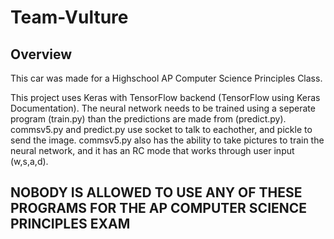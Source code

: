 # Team-Vulture

## Overview
This car was made for a Highschool AP Computer Science Principles Class. 

This project uses Keras with TensorFlow backend (TensorFlow using Keras Documentation). The neural network needs to be trained using a seperate program (train.py) than the predictions are made from (predict.py). commsv5.py and predict.py use socket to talk to eachother, and pickle to send the image. commsv5.py also has the ability to take pictures to train the neural network, and it has an RC mode that works through user input (w,s,a,d).



## NOBODY IS ALLOWED TO USE ANY OF THESE PROGRAMS FOR THE AP COMPUTER SCIENCE PRINCIPLES EXAM
